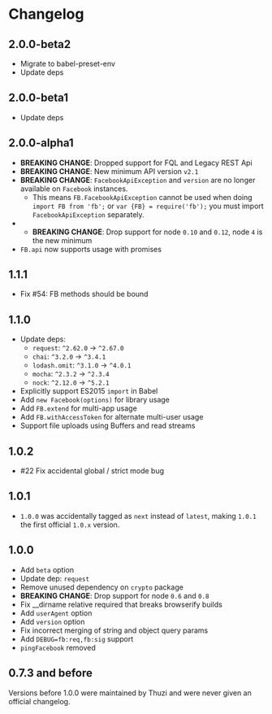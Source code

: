 Changelog
=========

## 2.0.0-beta2

* Migrate to babel-preset-env
* Update deps

## 2.0.0-beta1

* Update deps

## 2.0.0-alpha1

* **BREAKING CHANGE**: Dropped support for FQL and Legacy REST Api
* **BREAKING CHANGE**: New minimum API version `v2.1`
* **BREAKING CHANGE**: `FacebookApiException` and `version` are no longer available on `Facebook` instances.
    * This means `FB.FacebookApiException` cannot be used when doing `import FB from 'fb';` or `var {FB} = require('fb');` you must import `FacebookApiException` separately.
* * **BREAKING CHANGE**: Drop support for node `0.10` and `0.12`, node `4` is the new minimum
* `FB.api` now supports usage with promises

## 1.1.1

* Fix #54: FB methods should be bound

## 1.1.0

* Update deps:
    * `request`: `^2.62.0` -> `^2.67.0`
    * `chai`: `^3.2.0` -> `^3.4.1`
    * `lodash.omit`: `^3.1.0` -> `^4.0.1`
    * `mocha`: `^2.3.2` -> `^2.3.4`
    * `nock`: `^2.12.0` -> `^5.2.1`
* Explicitly support ES2015 `import` in Babel
* Add `new Facebook(options)` for library usage
* Add `FB.extend` for multi-app usage
* Add `FB.withAccessToken` for alternate multi-user usage
* Support file uploads using Buffers and read streams

## 1.0.2

* #22 Fix accidental global / strict mode bug

## 1.0.1

* `1.0.0` was accidentally tagged as `next` instead of `latest`, making `1.0.1` the first official `1.0.x` version.

## 1.0.0

* Add `beta` option
* Update dep: `request`
* Remove unused dependency on `crypto` package
* **BREAKING CHANGE**: Drop support for node `0.6` and `0.8`
* Fix __dirname relative required that breaks browserify builds
* Add `userAgent` option
* Add `version` option
* Fix incorrect merging of string and object query params
* Add `DEBUG=fb:req,fb:sig` support
* `pingFacebook` removed

## 0.7.3 and before

Versions before 1.0.0 were maintained by Thuzi and were never given an official changelog.
